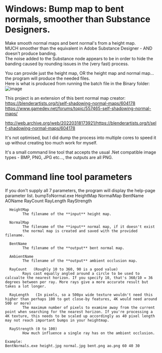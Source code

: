 # Windows: Bump map to bent normals, smoother than Substance Designers.
Make smooth normal maps and bent normal's from a height map.                   
MUCH smoother than the equivalent in Adobe Substance Designer - AND doesn't produce banding.                               
The noise added to the Substance node appears to be in order to hide the banding caused by rounding issues in the (very fast) process.

You can provide just the height map, OR the height map and normal map... the program will produce the needed files.           
Here is what is produced from running the batch file in the Binary folder:
![image](https://user-images.githubusercontent.com/1586332/159546304-d49ebb8f-7012-4c4a-8b68-616f66dd65ba.png)


This project is an extension of this bent normal map creator:
https://blenderartists.org/t/self-shadowing-normal-maps/604178
https://www.gamedev.net/forums/topic/557465-self-shadowing-normal-maps/

http://web.archive.org/web/20220318173921/https://blenderartists.org/t/self-shadowing-normal-maps/604178

It's not optimised, but I did dump the process into multiple cores to speed it up without creating too much work for myself.

It's a small command line tool that accepts the usual .Net compatible image types - BMP, PNG, JPG etc..., the outputs are all PNG.


# Command line tool parameters
If you don't supply all 7 parameters, the program will display the help-page parameter list.
    bumpToNormal.exe HeightMap NormalMap BentName AOName RayCount RayLength RayStrength

      HeightMap
            The filename of the **input** height map.

      NormalMap
            The filename of the **input** normal map, if it doesn't exist
            the normal map is created and saved with the provided filename.

      BentName
            The filename of the **output** bent normal map.

      AmbientName
            The filename of the **output** ambient occlusion map.

      RayCount   (Roughly 10 to 360, 90 is a good value)
            Rays cast equally angled around a circle to be used to calcualte the nearest horizon. If you specify 10, that's 360/10 = 36 degrees between per ray. More rays give a more accurate result but takes a lot longer.

      RayLength   (In pixels, so a 500px wide texture wouldn't need this higher than perhaps 100 to get close-by features, 4K would need around 500 or more)
            The maximum number of pixels to examine away from the current point when searching for the nearest horizon. If you're processing a 4K texture, this needs to be scaled up accordingly as 40 pixel length may not reach important bumps in your heightmap.

      RayStrength (0 to 100)
            How much influence a single ray has on the ambient occlusion.

    Example:
    BentNormals.exe height.jpg normal.jpg bent.png ao.png 60 40 30
